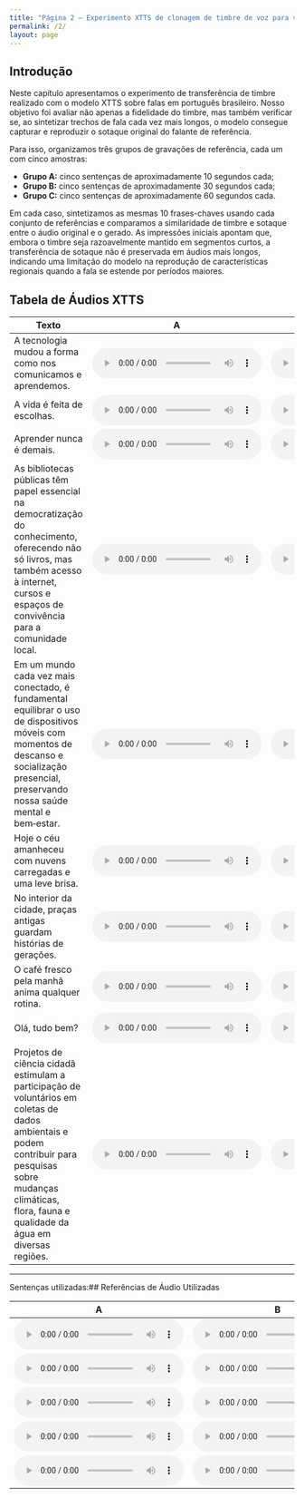 ```yaml
---
title: "Página 2 – Experimento XTTS de clonagem de timbre de voz para ver se há clonagem de sotaque também"
permalink: /2/
layout: page
---
```


<style>
  .wrapper,
  .markdown-body, .inner, #main_content {
    max-width: 90% !important;
    padding: 1rem 2rem !important;
  }

</style>

## Introdução

Neste capítulo apresentamos o experimento de transferência de timbre realizado com o modelo XTTS sobre falas em português brasileiro. Nosso objetivo foi avaliar não apenas a fidelidade do timbre, mas também verificar se, ao sintetizar trechos de fala cada vez mais longos, o modelo consegue capturar e reproduzir o sotaque original do falante de referência.

Para isso, organizamos três grupos de gravações de referência, cada um com cinco amostras:  
- **Grupo A:** cinco sentenças de aproximadamente 10 segundos cada;  
- **Grupo B:** cinco sentenças de aproximadamente 30 segundos cada;  
- **Grupo C:** cinco sentenças de aproximadamente 60 segundos cada.  

Em cada caso, sintetizamos as mesmas 10 frases-chaves usando cada conjunto de referências e comparamos a similaridade de timbre e sotaque entre o áudio original e o gerado. As impressões iniciais apontam que, embora o timbre seja razoavelmente mantido em segmentos curtos, a transferência de sotaque não é preservada em áudios mais longos, indicando uma limitação do modelo na reprodução de características regionais quando a fala se estende por períodos maiores.


## Tabela de Áudios XTTS

| Texto                                                                                                                                                                                                                                                | A                                                                                                           | B                                                                                                           | C                                                                                                           |
|------------------------------------------------------------------------------------------------------------------------------------------------------------------------------------------------------------------------------------------------------|-------------------------------------------------------------------------------------------------------------|-------------------------------------------------------------------------------------------------------------|-------------------------------------------------------------------------------------------------------------|
| A tecnologia mudou a forma como nos comunicamos e aprendemos.                                                                                                                                                                                         | <audio controls src="../audios/experimento_timbre/output/xtts_A1.wav"></audio>                              | <audio controls src="../audios/experimento_timbre/output/xtts_B1.wav"></audio>                              | <audio controls src="../audios/experimento_timbre/output/xtts_C1.wav"></audio>                              |
| A vida é feita de escolhas.                                                                                                                                                                                                                           | <audio controls src="../audios/experimento_timbre/output/xtts_A2.wav"></audio>                              | <audio controls src="../audios/experimento_timbre/output/xtts_B2.wav"></audio>                              | <audio controls src="../audios/experimento_timbre/output/xtts_C2.wav"></audio>                              |
| Aprender nunca é demais.                                                                                                                                                                                                                              | <audio controls src="../audios/experimento_timbre/output/xtts_A3.wav"></audio>                              | <audio controls src="../audios/experimento_timbre/output/xtts_B3.wav"></audio>                              | <audio controls src="../audios/experimento_timbre/output/xtts_C3.wav"></audio>                              |
| As bibliotecas públicas têm papel essencial na democratização do conhecimento, oferecendo não só livros, mas também acesso à internet, cursos e espaços de convivência para a comunidade local.                                                      | <audio controls src="../audios/experimento_timbre/output/xtts_A4.wav"></audio>                              | <audio controls src="../audios/experimento_timbre/output/xtts_B4.wav"></audio>                              | <audio controls src="../audios/experimento_timbre/output/xtts_C4.wav"></audio>                              |
| Em um mundo cada vez mais conectado, é fundamental equilibrar o uso de dispositivos móveis com momentos de descanso e socialização presencial, preservando nossa saúde mental e bem‑estar.                                                           | <audio controls src="../audios/experimento_timbre/output/xtts_A5.wav"></audio>                              | <audio controls src="../audios/experimento_timbre/output/xtts_B5.wav"></audio>                              | <audio controls src="../audios/experimento_timbre/output/xtts_C5.wav"></audio>                              |
| Hoje o céu amanheceu com nuvens carregadas e uma leve brisa.                                                                                                                                                                                          | <audio controls src="../audios/experimento_timbre/output/xtts_A6.wav"></audio>                              | <audio controls src="../audios/experimento_timbre/output/xtts_B6.wav"></audio>                              | <audio controls src="../audios/experimento_timbre/output/xtts_C6.wav"></audio>                              |
| No interior da cidade, praças antigas guardam histórias de gerações.                                                                                                                                                                                  | <audio controls src="../audios/experimento_timbre/output/xtts_A7.wav"></audio>                              | <audio controls src="../audios/experimento_timbre/output/xtts_B7.wav"></audio>                              | <audio controls src="../audios/experimento_timbre/output/xtts_C7.wav"></audio>                              |
| O café fresco pela manhã anima qualquer rotina.                                                                                                                                                                                                       | <audio controls src="../audios/experimento_timbre/output/xtts_A8.wav"></audio>                              | <audio controls src="../audios/experimento_timbre/output/xtts_B8.wav"></audio>                              | <audio controls src="../audios/experimento_timbre/output/xtts_C8.wav"></audio>                              |
| Olá, tudo bem?                                                                                                                                                                                                                                        | <audio controls src="../audios/experimento_timbre/output/xtts_A9.wav"></audio>                              | <audio controls src="../audios/experimento_timbre/output/xtts_B9.wav"></audio>                              | <audio controls src="../audios/experimento_timbre/output/xtts_C9.wav"></audio>                              |
| Projetos de ciência cidadã estimulam a participação de voluntários em coletas de dados ambientais e podem contribuir para pesquisas sobre mudanças climáticas, flora, fauna e qualidade da água em diversas regiões.                                 | <audio controls src="../audios/experimento_timbre/output/xtts_A10.wav"></audio>                             | <audio controls src="../audios/experimento_timbre/output/xtts_B10.wav"></audio>                             | <audio controls src="../audios/experimento_timbre/output/xtts_C10.wav"></audio>                             |




----

Sentenças utilizadas:## Referências de Áudio Utilizadas

| A                                                                            | B                                                                            | C                                                                            |
|------------------------------------------------------------------------------|------------------------------------------------------------------------------|------------------------------------------------------------------------------|
| <audio controls src="../audios/experimento_timbre/refs/thomaz_a1.wav"></audio> | <audio controls src="../audios/experimento_timbre/refs/thomaz_b1.wav"></audio> | <audio controls src="../audios/experimento_timbre/refs/thomaz_c1.wav"></audio> |
| <audio controls src="../audios/experimento_timbre/refs/thomaz_a2.wav"></audio> | <audio controls src="../audios/experimento_timbre/refs/thomaz_b2.wav"></audio> | <audio controls src="../audios/experimento_timbre/refs/thomaz_c2.wav"></audio> |
| <audio controls src="../audios/experimento_timbre/refs/thomaz_a3.wav"></audio> | <audio controls src="../audios/experimento_timbre/refs/thomaz_b3.wav"></audio> | <audio controls src="../audios/experimento_timbre/refs/thomaz_c3.wav"></audio> |
| <audio controls src="../audios/experimento_timbre/refs/thomaz_a4.wav"></audio> | <audio controls src="../audios/experimento_timbre/refs/thomaz_b4.wav"></audio> | <audio controls src="../audios/experimento_timbre/refs/thomaz_c4.wav"></audio> |
| <audio controls src="../audios/experimento_timbre/refs/thomaz_a5.wav"></audio> | <audio controls src="../audios/experimento_timbre/refs/thomaz_b5.wav"></audio> | <audio controls src="../audios/experimento_timbre/refs/thomaz_c5.wav"></audio> |
